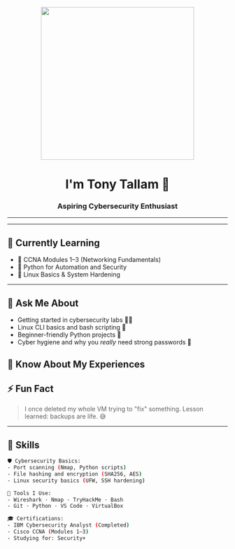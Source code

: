 
<p align="center">
 <img src="https://media.giphy.com/media/QpVUMRUJGokfqXyfa1/giphy.gif" width="350"/>
</p>

<h1 align="center">I'm Tony Tallam 👋</h1>
<h3 align="center">Aspiring Cybersecurity Enthusiast </h3>

---
---

## 🌱 Currently Learning
- 📡 CCNA Modules 1–3 (Networking Fundamentals)  
- 🐍 Python for Automation and Security  
- 🧪 Linux Basics & System Hardening

---

## 💬 Ask Me About

- Getting started in cybersecurity labs 🧑‍💻  
- Linux CLI basics and bash scripting 🐧  
- Beginner-friendly Python projects 🔰  
- Cyber hygiene and why you *really* need strong passwords 🧠  


## 📄 Know About My Experiences

## ⚡ Fun Fact

> I once deleted my whole VM trying to "fix" something. Lesson learned: backups are life. 😅

---

## 🧰 Skills

```bash
🛡️ Cybersecurity Basics:
- Port scanning (Nmap, Python scripts)
- File hashing and encryption (SHA256, AES)
- Linux security basics (UFW, SSH hardening)

🧪 Tools I Use:
- Wireshark · Nmap · TryHackMe · Bash
- Git · Python · VS Code · VirtualBox

🎓 Certifications:
- IBM Cybersecurity Analyst (Completed)
- Cisco CCNA (Modules 1–3)
- Studying for: Security+
